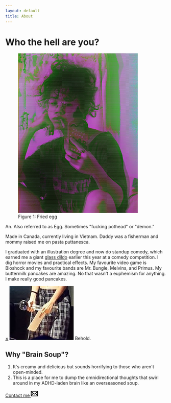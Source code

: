 ```yaml
---
layout: default
title: About
---
```

<div class="page-header-wrap">
  <h1 class="page-header">Who the hell are you?</h1>
</div>
<div class="content-body">
  <figure class="bio-pic float-md-left">
    <img src="/assets/selfieportrait.png">
    <figcaption>Figure 1: Fried egg</figcaption>
  </figure>  
  <p>An. Also referred to as Egg. Sometimes "fucking pothead" or "demon."</p>
  <p>Made in Canada, currently living in Vietnam. Daddy was a fisherman and mommy raised me on pasta puttanesca.</p>
  <p>I graduated with an illustration degree and now do standup comedy, which earned me a giant <a href="#gd">glass dildo</a> earlier this year at a comedy competition.
  I dig horror movies and practical effects. My favourite video game is Bioshock and my favourite bands are Mr. Bungle, Melvins, and Primus. My buttermilk pancakes are amazing. No that wasn't a euphemism for anything. I make really good pancakes.</p>
  <div id="gd" class="popup">
    <a href="#/" class="close-popup">&times;</a>
    <img src="/assets/gd.jpg">
    <span>Behold.</span>
    </div>
  <h2>Why "Brain Soup"?</h2>
  <ol>
    <li> It's creamy and delicious but sounds horrifying to those who aren't open-minded.</li>
    <li>This is a place for me to dump the omnidirectional thoughts that swirl around in my ADHD-laden brain like an overseasoned soup.</li>
  </ol>
  <div class="center">
  <a class="btn-contact" href="mailto:art.anfm@gmail.com">Contact me <svg xmlns="http://www.w3.org/2000/svg" viewBox="0 0 24 24" height="22px" width="22px" class="btn-contact__svg"><path d="M0 3v18h24v-18h-24zm6.623 7.929l-4.623 5.712v-9.458l4.623 3.746zm-4.141-5.929h19.035l-9.517 7.713-9.518-7.713zm5.694 7.188l3.824 3.099 3.83-3.104 5.612 6.817h-18.779l5.513-6.812zm9.208-1.264l4.616-3.741v9.348l-4.616-5.607z"/></svg></a>
  </div>
</div>